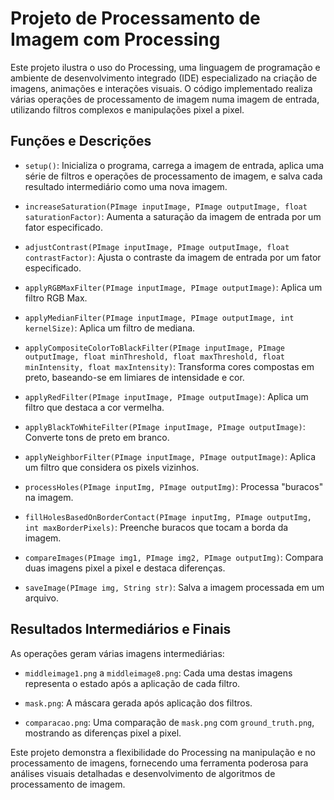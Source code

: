 # Projeto de Processamento de Imagem com Processing

Este projeto ilustra o uso do Processing, uma linguagem de programação e ambiente de desenvolvimento integrado (IDE) especializado na criação de imagens, animações e interações visuais. O código implementado realiza várias operações de processamento de imagem numa imagem de entrada, utilizando filtros complexos e manipulações pixel a pixel.

## Funções e Descrições

- `setup()`: Inicializa o programa, carrega a imagem de entrada, aplica uma série de filtros e operações de processamento de imagem, e salva cada resultado intermediário como uma nova imagem.

- `increaseSaturation(PImage inputImage, PImage outputImage, float saturationFactor)`: Aumenta a saturação da imagem de entrada por um fator especificado.

- `adjustContrast(PImage inputImage, PImage outputImage, float contrastFactor)`: Ajusta o contraste da imagem de entrada por um fator especificado.

- `applyRGBMaxFilter(PImage inputImage, PImage outputImage)`: Aplica um filtro RGB Max.

- `applyMedianFilter(PImage inputImage, PImage outputImage, int kernelSize)`: Aplica um filtro de mediana.

- `applyCompositeColorToBlackFilter(PImage inputImage, PImage outputImage, float minThreshold, float maxThreshold, float minIntensity, float maxIntensity)`: Transforma cores compostas em preto, baseando-se em limiares de intensidade e cor.

- `applyRedFilter(PImage inputImage, PImage outputImage)`: Aplica um filtro que destaca a cor vermelha.

- `applyBlackToWhiteFilter(PImage inputImage, PImage outputImage)`: Converte tons de preto em branco.

- `applyNeighborFilter(PImage inputImage, PImage outputImage)`: Aplica um filtro que considera os pixels vizinhos.

- `processHoles(PImage inputImg, PImage outputImg)`: Processa "buracos" na imagem.

- `fillHolesBasedOnBorderContact(PImage inputImg, PImage outputImg, int maxBorderPixels)`: Preenche buracos que tocam a borda da imagem.

- `compareImages(PImage img1, PImage img2, PImage outputImg)`: Compara duas imagens pixel a pixel e destaca diferenças.

- `saveImage(PImage img, String str)`: Salva a imagem processada em um arquivo.

## Resultados Intermediários e Finais

As operações geram várias imagens intermediárias:

- `middleimage1.png` a `middleimage8.png`: Cada uma destas imagens representa o estado após a aplicação de cada filtro.

- `mask.png`: A máscara gerada após aplicação dos filtros.

- `comparacao.png`: Uma comparação de `mask.png` com `ground_truth.png`, mostrando as diferenças pixel a pixel.

Este projeto demonstra a flexibilidade do Processing na manipulação e no processamento de imagens, fornecendo uma ferramenta poderosa para análises visuais detalhadas e desenvolvimento de algoritmos de processamento de imagem.